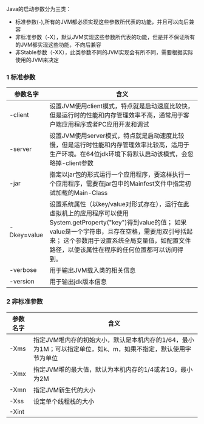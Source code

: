 Java的启动参数分为三类：  

- 标准参数(-),所有的JVM都必须实现这些参数所代表的功能，并且可以向后兼容
- 非标准参数（-X），默认JVM实现这些参数所代表的功能，但是并不保证所有的JVM都实现这些功能，不向后兼容
- 非Stable参数（-XX），此类参数不同的JVM实现会有所不同，需要根据实际使用的JVM来决定


### 1 标准参数
|   参数名字  |                                                                                                                                  含义                                                                                                                                  |
|-------------|------------------------------------------------------------------------------------------------------------------------------------------------------------------------------------------------------------------------------------------------------------------------|
| -client     | 设置JVM使用client模式，特点就是启动速度比较快，但是运行时的性能和内存管理效率不高，通常用于客户端应用程序或者PC应用开发和调试                                                                                                                                          |
| -server     | 设置JVM使用server模式，特点就是启动速度比较慢，但是运行时性能和内存管理效率比较高，适用于生产环境。在64位jdk环境下将默认启动该模式，会忽略掉-client参数                                                                                                                |
| -jar        | 指定以jar包的形式运行一个应用程序，要这样执行一个应用程序，需要在jar包中的Mainfest文件中指定初试加载的Main-Class                                                                                                                                                       |
| -Dkey=value | 设置系统属性（以key/value对形式存在），运行在此虚拟机上的应用程序可以使用System.getProperty("key")得到value的值；  如果value是一个字符串，且存在空格，需要用双引号括起来；  这个参数用于设置系统全局变量值，如配置文件路径，以便该属性在程序的任何位置都可以访问得到。 |
| -verbose    | 用于输出JVM载入类的相关信息                                                                                                                                                                                                                                            |
| -version    | 用于输出jdk版本信息                                                                                                                                                                                                                                                                       |

### 2 非标准参数

| 参数名字 |                                                      含义                                                     |
|----------|---------------------------------------------------------------------------------------------------------------|
| -Xms     | 指定JVM堆内存的初始大小，默认是本机内存的1/64，最小为1M；可以指定单位，如k、m，如果不指定，默认使用字节为单位 |
| -Xmx     | 指定JVM堆的最大值，默认为本机内存的1/4或者1G，最小为2M                                                        |
| -Xmn     | 指定JVM新生代的大小                                                                                           |
| -Xss     | 设定单个线程栈的大小                                                                                          |
| -Xint    |                                                                                                               |